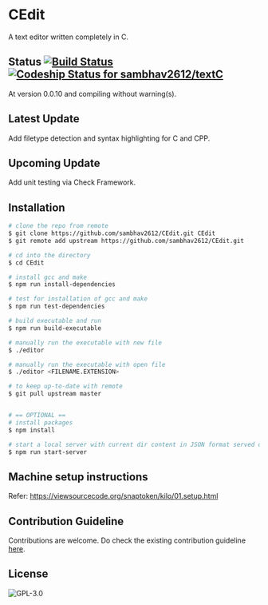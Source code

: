 # CEdit

A text editor written completely in C.

## Status [![Build Status](https://travis-ci.org/sambhav2612/textC.svg?branch=master)](https://travis-ci.org/sambhav2612/textC) [ ![Codeship Status for sambhav2612/textC](https://app.codeship.com/projects/dd04a380-f7c1-0135-594b-7af7195f2991/status?branch=master)](https://app.codeship.com/projects/277969)

At version 0.0.10 and compiling without warning(s).

## Latest Update

Add filetype detection and syntax highlighting for C and CPP.

## Upcoming Update

Add unit testing via Check Framework.

## Installation

```bash
# clone the repo from remote
$ git clone https://github.com/sambhav2612/CEdit.git CEdit
$ git remote add upstream https://github.com/sambhav2612/CEdit.git

# cd into the directory
$ cd CEdit

# install gcc and make
$ npm run install-dependencies

# test for installation of gcc and make
$ npm run test-dependencies

# build executable and run
$ npm run build-executable

# manually run the executable with new file
$ ./editor

# manually run the executable with open file
$ ./editor <FILENAME.EXTENSION>

# to keep up-to-date with remote
$ git pull upstream master


# == OPTIONAL ==
# install packages 
$ npm install

# start a local server with current dir content in JSON format served online
$ npm run start-server
```

## Machine setup instructions

Refer: https://viewsourcecode.org/snaptoken/kilo/01.setup.html

## Contribution Guideline

Contributions are welcome. Do check the existing contribution guideline [here](https://github.com/sambhav2612/CEdit/blob/master/.github/CONTRIBUTING.md).

## License

![GPL-3.0](http://200billionscandal.typepad.com/.a/6a00d83451da3169e20147e36f3e4a970b-800wi)
